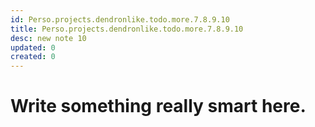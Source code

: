 ```yaml
---
id: Perso.projects.dendronlike.todo.more.7.8.9.10
title: Perso.projects.dendronlike.todo.more.7.8.9.10
desc: new note 10
updated: 0
created: 0
---
```

# Write something really smart here.
